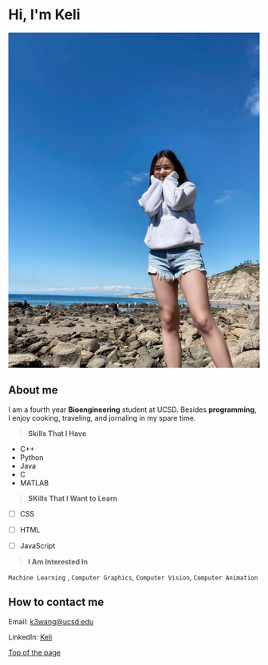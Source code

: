 # **Hi, I'm Keli**
![Keli](Keli.jpeg)

## **About me**
I am a fourth year **Bioengineering** student at UCSD. Besides **programming**, I enjoy cooking, traveling, and jornaling in my spare time. 

> **Skills That I Have**

- C++
- Python
- Java
- C
- MATLAB

> **SKills That I Want to Learn**

- [ ] CSS
- [ ] HTML
- [ ] JavaScript


> **I Am Interested In**

`Machine Learning` , `Computer Graphics`, `Computer Vision`, `Computer Animation`


## **How to contact me**

Email: [k3wang@ucsd.edu](k3wang@ucsd.edu)

LinkedIn: [Keli](https://www.linkedin.com/in/keli-wang-90a00a1a3/)

[Top of the page](https://github.com/keli214/UserPage/blob/main/index.md#hi-im-keli)